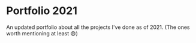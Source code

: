 # Portfolio 2021

An updated portfolio about all the projects I've done as of 2021. (The ones worth mentioning at least 😄)
